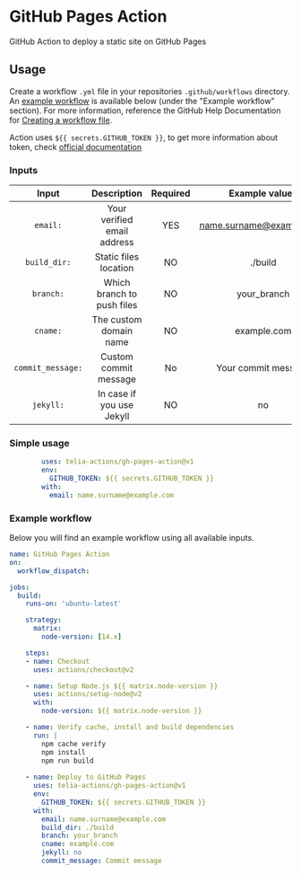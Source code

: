 # GitHub Pages Action

GitHub Action to deploy a static site on GitHub Pages

## Usage

Create a workflow `.yml` file in your repositories `.github/workflows` directory. An [example workflow](#example-workflow) is available below (under the "Example workflow" section). For more information, reference the GitHub Help Documentation for [Creating a workflow file](https://help.github.com/en/articles/configuring-a-workflow#creating-a-workflow-file).

Action uses `${{ secrets.GITHUB_TOKEN }}`, to get more information about token, check [official documentation](https://docs.github.com/en/actions/security-guides/automatic-token-authentication) 

### Inputs

| Input | Description | Required | Example values |
| :---: | :---: | :---: | :---: |
| `email:` | Your verified email address | YES | name.surname@example.com |
| `build_dir:` | Static files location | NO | ./build |
| `branch:` | Which branch to push files | NO | your_branch |
| `cname:` | The custom domain name | NO | example.com |
| `commit_message:` | Custom commit message | No | Your commit message |
| `jekyll:` | In case if you use Jekyll | NO | no |


### Simple usage

```yaml
        uses: telia-actions/gh-pages-action@v1
        env:
          GITHUB_TOKEN: ${{ secrets.GITHUB_TOKEN }}
        with:
          email: name.surname@example.com
```

### Example workflow
Below you will find an example workflow using all available inputs.

```yaml
name: GitHub Pages Action
on:
  workflow_dispatch:

jobs:
  build:
    runs-on: 'ubuntu-latest'

    strategy:
      matrix:
        node-version: [14.x]

    steps:
    - name: Checkout
      uses: actions/checkout@v2

    - name: Setup Node.js ${{ matrix.node-version }}
      uses: actions/setup-node@v2
      with:
        node-version: ${{ matrix.node-version }}

    - name: Verify cache, install and build dependencies
      run: |
        npm cache verify
        npm install
        npm run build
        
    - name: Deploy to GitHub Pages
      uses: telia-actions/gh-pages-action@v1
      env:
        GITHUB_TOKEN: ${{ secrets.GITHUB_TOKEN }}
      with:
        email: name.surname@example.com
        build_dir: ./build
        branch: your_branch                
        cname: example.com              
        jekyll: no                     
        commit_message: Commit message
```